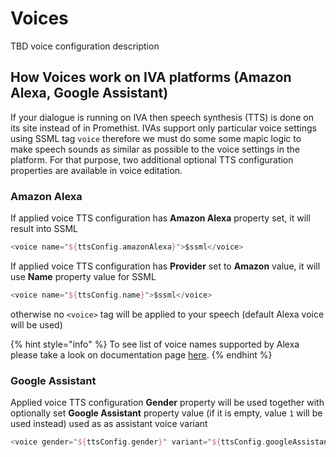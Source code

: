 # Voices

TBD voice configuration description

## How Voices work on IVA platforms \(Amazon Alexa, Google Assistant\)

If your dialogue is running on IVA then speech synthesis \(TTS\) is done on its site instead of in Promethist. IVAs support only particular voice settings using SSML tag `voice` therefore we must do some some mapic logic to make speech sounds as similar as possible to the voice settings in the platform. For that purpose, two additional optional TTS configuration properties are available in voice editation. 

### Amazon Alexa

If applied voice TTS configuration has **Amazon Alexa** property set, it will result into SSML 

```kotlin
<voice name="${ttsConfig.amazonAlexa}">$ssml</voice>
```

If applied voice TTS configuration has **Provider** set to **Amazon** value, it will use **Name** property value for SSML 

```kotlin
<voice name="${ttsConfig.name}">$ssml</voice>
```

otherwise no `<voice>` tag will be applied to your speech \(default Alexa voice will be used\)

{% hint style="info" %}
To see list of voice names supported by Alexa please take a look on documentation page [here](https://developer.amazon.com/en-US/docs/alexa/custom-skills/speech-synthesis-markup-language-ssml-reference.html#voice).
{% endhint %}

### Google Assistant

Applied voice TTS configuration **Gender** property will be used together with optionally set **Google Assistant** property value \(if it is empty, value `1` will be used instead\) used as as assistant voice variant

```kotlin
<voice gender="${ttsConfig.gender}" variant="${ttsConfig.googleAssistant ?: 1}">$ssml</voice> 
```

